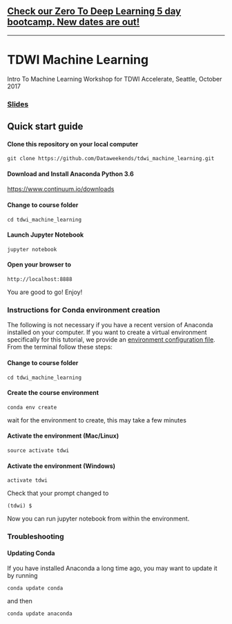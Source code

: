 ## [Check our Zero To Deep Learning 5 day bootcamp. New dates are out!](https://www.zerotodeeplearning.com)

----

# TDWI Machine Learning
Intro To Machine Learning Workshop for TDWI Accelerate, Seattle, October 2017

### [Slides](https://www.slideshare.net/FrancescoMosconi/machine-learning-techniques-best-practices-and-practical-application)

## Quick start guide

#### Clone this repository on your local computer

```
git clone https://github.com/Dataweekends/tdwi_machine_learning.git
```

#### Download and Install Anaconda Python 3.6

https://www.continuum.io/downloads

#### Change to course folder

```
cd tdwi_machine_learning
```

#### Launch Jupyter Notebook

```
jupyter notebook
```

#### Open your browser to

```
http://localhost:8888
```

You are good to go! Enjoy!



### Instructions for Conda environment creation

The following is not necessary if you have a recent version of Anaconda installed on your computer. If you want to create a virtual environment specifically for this tutorial, we provide an [environment configuration file](environment.yml). From the terminal follow these steps:

#### Change to course folder

```
cd tdwi_machine_learning
```

#### Create the course environment

```
conda env create
```

wait for the environment to create, this may take a few minutes

#### Activate the environment (Mac/Linux)
```
source activate tdwi
```

#### Activate the environment (Windows)
```
activate tdwi
```

Check that your prompt changed to

```
(tdwi) $
```

Now you can run jupyter notebook from within the environment.



### Troubleshooting

#### Updating Conda

If you have installed Anaconda a long time ago, you may want to update it by running

```
conda update conda
```

and then

```
conda update anaconda
```
